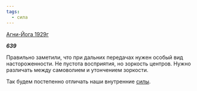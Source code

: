 ```yaml
---
tags:
  - сила
---
```

[Агни-Йога 1929г](https://127.0.0.1:4002/agni/1929)

___639___

Правильно заметили, что при дальних передачах нужен особый вид настороженности. Не пустота восприятия, но зоркость центров. Нужно различать между самоволием и утончением зоркости.   

Так будем постепенно отличать наши внутренние [силы](../../../tags/#сила).